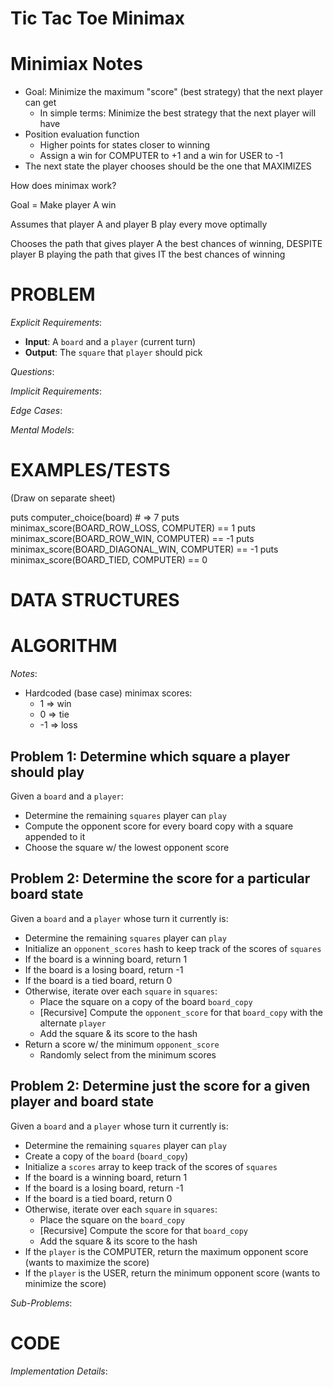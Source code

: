 # Tic Tac Toe Minimax

# Minimiax Notes

- Goal: Minimize the maximum "score" (best strategy) that the next player can get
  - In simple terms: Minimize the best strategy that the next player will have
- Position evaluation function
  - Higher points for states closer to winning
  - Assign a win for COMPUTER to +1 and a win for USER to -1
- The next state the player chooses should be the one that MAXIMIZES 

How does minimax work?

Goal = Make player A win

Assumes that player A and player B play every move optimally

Chooses the path that gives player A the best chances of winning, DESPITE player B playing the path that gives IT the best chances of winning

# PROBLEM

*Explicit Requirements*:
- **Input**: A `board` and a `player` (current turn)
- **Output**: The `square` that `player` should pick

*Questions*:


*Implicit Requirements*:


*Edge Cases*:



*Mental Models*:


# EXAMPLES/TESTS

(Draw on separate sheet)

puts computer_choice(board) # => 7
puts minimax_score(BOARD_ROW_LOSS, COMPUTER) == 1
puts minimax_score(BOARD_ROW_WIN, COMPUTER) == -1
puts minimax_score(BOARD_DIAGONAL_WIN, COMPUTER) == -1
puts minimax_score(BOARD_TIED, COMPUTER) == 0

# DATA STRUCTURES



# ALGORITHM

*Notes*:
- Hardcoded (base case) minimax scores:
  - 1 => win
  - 0 => tie
  - -1 => loss

## Problem 1: Determine which square a player should play
Given a `board` and a `player`:
- Determine the remaining `squares` player can `play`
- Compute the opponent score for every board copy with a square appended to it
- Choose the square w/ the lowest opponent score

## Problem 2: Determine the score for a particular board state

Given a `board` and a `player` whose turn it currently is:
- Determine the remaining `squares` player can `play`
- Initialize an `opponent_scores` hash to keep track of the scores of `squares`
- If the board is a winning board, return 1
- If the board is a losing board, return -1
- If the board is a tied board, return 0
- Otherwise, iterate over each `square` in `squares`:
  - Place the square on a copy of the board `board_copy`
  - [Recursive] Compute the `opponent_score` for that `board_copy` with the alternate `player` 
  - Add the square & its score to the hash
- Return a score w/ the minimum `opponent_score`
  - Randomly select from the minimum scores

## Problem 2: Determine just the score for a given player and board state

Given a `board` and a `player` whose turn it currently is:
- Determine the remaining `squares` player can `play`
- Create a copy of the `board` (`board_copy`)
- Initialize a `scores` array to keep track of the scores of `squares`
- If the board is a winning board, return 1
- If the board is a losing board, return -1
- If the board is a tied board, return 0
- Otherwise, iterate over each `square` in `squares`:
  - Place the square on the `board_copy`
  - [Recursive] Compute the score for that `board_copy`
  - Add the square & its score to the hash
- If the `player` is the COMPUTER, return the maximum opponent score (wants to maximize the score)
- If the `player` is the USER, return the minimum opponent score (wants to minimize the score)


*Sub-Problems*:




# CODE

*Implementation Details*: